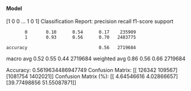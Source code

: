 #### Model
[1 0 0 ... 1 0 1]
Classification Report:
              precision    recall  f1-score   support

           0       0.10      0.54      0.17    235909
           1       0.93      0.56      0.70   2483775

    accuracy                           0.56   2719684
   macro avg       0.52      0.55      0.44   2719684
weighted avg       0.86      0.56      0.66   2719684

Accuracy: 0.5619634486947749
Confusion Matrix:
[[ 126342  109567]
 [1081754 1402021]]
Confusion Matrix (%):
[[ 4.64546616  4.02866657]
 [39.77498856 51.55087871]]
